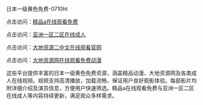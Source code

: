 日本一级黄色免费-0710ht

点击访问：<a href="https://heiliaoow5kzm.pages.dev">精品a在线观看免费</a>

点击访问：<a href="https://heiliao2dmwwy.pages.dev">亚洲一区二区在线成人</a>

点击访问：<a href="https://heiliaoll4qsx.pages.dev">大地资源二中文在线观看官网</a>

点击访问：<a href="https://heiliaoe8ajia.pages.dev">大地资源网在线观看免费动漫</a>

这些平台提供丰富的日本一级黄色免费资源，涵盖精品动漫、大地资源网及各类成人在线视频。视频支持高清播放，加载流畅，保证用户良好观影体验。每部影片均附详细介绍及演员信息，方便用户快速筛选。精品a在线观看免费与亚洲一区二区在线成人等内容持续更新，满足观众多样需求。

<span style="display:none;">[Canonical link](https://github.com/thoi20250710/thoi8)</span>
